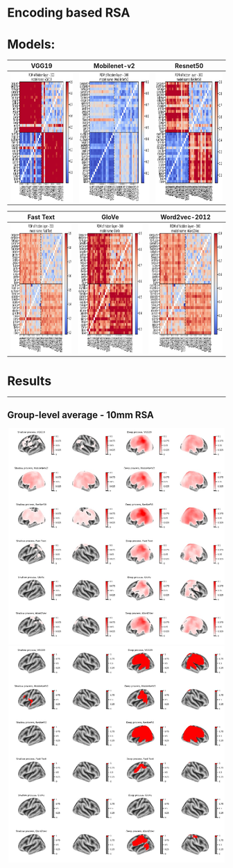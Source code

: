 # Encoding based RSA

# Models:

| VGG19 | Mobilenet-v2 | Resnet50 |
| :---: | :---: | :---: |
| <img src="https://github.com/nmningmei/metasema_encoding_based_RSA/blob/main/figures/cv_features/vgg19.jpg" width="300" height="300"> | <img src="https://github.com/nmningmei/metasema_encoding_based_RSA/blob/main/figures/cv_features/mobilenet.jpg" width="300" height="300"> | <img src="https://github.com/nmningmei/metasema_encoding_based_RSA/blob/main/figures/cv_features/resnet50.jpg" width="300" height="300"> |

| Fast Text | GloVe | Word2vec-2012 |
| :---: | :---: | :---: |
| <img src="https://github.com/nmningmei/metasema_encoding_based_RSA/blob/main/figures/word2vec_features/fasttext(light).jpg" width="300" height="300"> | <img src="https://github.com/nmningmei/metasema_encoding_based_RSA/blob/main/figures/word2vec_features/glove(light).jpg" width="300" height="300"> | <img src="https://github.com/nmningmei/metasema_encoding_based_RSA/blob/main/figures/word2vec_features/word2vec(light).jpg" width="300" height="300"> |

# Results
---
## Group-level average - 10mm RSA
<p align="center">
  <img src="https://github.com/nmningmei/metasema_encoding_based_RSA/blob/main/figures/RSA_basedline_average_10mm_standard_group_average/group%20average.jpg" width="500"   height="500" title="RSA grouped average, N = 27">
  <img src="https://github.com/nmningmei/metasema_encoding_based_RSA/blob/main/figures/RSA_basedline_average_10mm_standard_randomise/group%20average%20p%20values.jpg" width="500"   height="500" title="Permutation one-sample group test, TFCE corrected">
</p>
